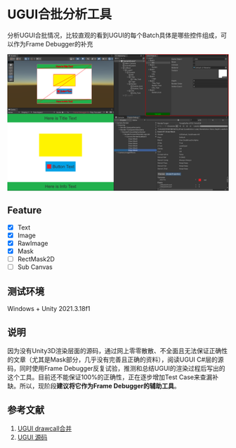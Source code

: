 # UGUI合批分析工具
分析UGUI合批情况，比较直观的看到UGUI的每个Batch具体是哪些控件组成，可以作为Frame Debugger的补充

![ugui_batch_01.png](https://github.com/simplex86/UIBatchAnalyzer/blob/main/_Doc/Images/ugui_batch_01.png)
## Feature
- [X] Text
- [X] Image
- [X] RawImage
- [X] Mask
- [ ] RectMask2D
- [ ] Sub Canvas
## 测试环境
Windows + Unity 2021.3.18f1
## 说明
因为没有Unity3D渲染层面的源码，通过网上零零散散、不全面且无法保证正确性的文章（尤其是Mask部分，几乎没有完善且正确的资料），阅读UGUI C#层的源码，同时使用Frame Debugger反复试验，推测和总结UGUI的渲染过程后写出的这个工具。目前还不能保证100%的正确性，正在逐步增加Test Case来查漏补缺。所以，现阶段**建议将它作为Frame Debugger的辅助工具**。
## 参考文献
1. [UGUI drawcall合并](https://blog.csdn.net/akak2010110/article/details/80953370)
2. [UGUI 源码](https://github.com/Unity-Technologies/uGUI)
